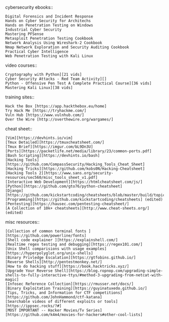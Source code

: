 
cybersecurity ebooks::

    Digital Forensics and Incident Response              
    Hands on Cyber Security for Architechs               
    Hands on Penetration Testing on Windows              
    Industrial Cyber Security                            
    Mastering PFSense                                    
    Metasploit Penetration Testing Cookbook              
    Network Analysis Using Wireshark-2 Cookbook          
    Nmap Network Exploration and Security Auditing Cookbook
    Practical Cyber Intelligence                        
    Web Penetration Testing with Kali Linux             

video courses::

    Cryptography with Python][21 vids]                                
    Cyber Security Attacks - Red Team Activity][]                     
    Python - Offensive Pen Test A Complete Practical Course][36 vids] 
    Mastering Kali Linux][38 vids]                                    

training sites::

    Hack the Box [https://app.hackthebox.eu/home]    
    Try Hack Me [https://tryhackme.com/]          
    Vuln Hub [https://www.vulnhub.com/]          
    Over the Wire [http://overthewire.org/wargames/]           

cheat sheet::

    [Vim][https://devhints.io/vim]       
    [Tmux Detailed][https://tmuxcheatsheet.com/]       
    [Tmux Brief][https://imgur.com/bL9Dn3U]           
    [Ports][https://packetlife.net/media/library/23/common-ports.pdf]           
    [Bash Scripting][https://devhints.io/bash]    
    [Hacking Tools][https://github.com/CompassSecurity/Hacking_Tools_Cheat_Sheet]            
    [Hacking Tricks][https://github.com/kobs0N/Hacking-Cheatsheet]        
    [Hacking Tools 2][https://www.sans.org/security-resources/sec560/misc_tools_sheet_v1.pdf]           
    [Interactive Web Development][https://htmlcheatsheet.com/js/]          
    [Python][https://github.com/gto76/python-cheatsheet]            
    [Django][https://github.com/kickstartcoding/cheatsheets/blob/master/build/topical/django.jpg]       
    [Programming][https://github.com/kickstartcoding/cheatsheets] (edited)
    [Pentesting][https://hausec.com/pentesting-cheatsheet/]      
    [A Collection of 10k+ cheatsheets][http://www.cheat-sheets.org/] (edited)

misc resources::

    [Collection of common terminal fonts ][https://github.com/powerline/fonts]       
    [Shell code explainer ][https://explainshell.com/]    
    [Realtime regex testing and debugging][https://regex101.com/]      
    [Unix Shell comparisions with usage examples][https://hyperpolyglot.org/unix-shells]         
    [Binary Privledge Escalation][https://gtfobins.github.io/]         
    [Reverse Shells][http://pentestmonkey.net/]           
    [How to do hacking stuff][https://book.hacktricks.xyz/]       
    [Upgrade Your Reverse Shell][https://blog.ropnop.com/upgrading-simple-shells-to-fully-interactive-ttys/#method-3-upgrading-from-netcat-with-magic]
    [Infosec Reference Collection][https://rmusser.net/docs/]          
    [Binary Exploitation Training][https://guyinatuxedo.github.io/]          
    [Tips, Tricks, and Information for CTF competitions][https://github.com/JohnHammond/ctf-katana]       
    [Searchable videos of different exploits or tools][https://ippsec.rocks/?#]  
    [MOST IMPORTANT -- Hacker Movies/Tv Series][https://github.com/k4m4/movies-for-hackers#other-cool-lists]

